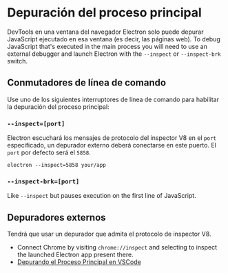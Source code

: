 # Depuración del proceso principal

DevTools en una ventana del navegador Electron solo puede depurar JavaScript ejecutado en esa ventana (es decir, las páginas web). To debug JavaScript that's executed in the main process you will need to use an external debugger and launch Electron with the `--inspect` or `--inspect-brk` switch.

## Conmutadores de línea de comando

Use uno de los siguientes interruptores de línea de comando para habilitar la depuración del proceso principal:

### `--inspect=[port]`

Electron escuchará los mensajes de protocolo del inspector V8 en el `port` especificado, un depurador externo deberá conectarse en este puerto. El `port` por defecto será el `5858`.

```shell
electron --inspect=5858 your/app
```

### `--inspect-brk=[port]`

Like `--inspect` but pauses execution on the first line of JavaScript.

## Depuradores externos

Tendrá que usar un depurador que admita el protocolo de inspector V8.

- Connect Chrome by visiting `chrome://inspect` and selecting to inspect the launched Electron app present there.
- [Depurando el Proceso Principal en VSCode](debugging-main-process-vscode.md)